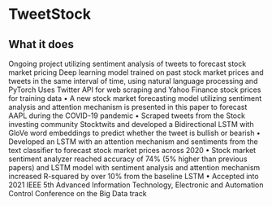 # TweetStock
## What it does
Ongoing project utilizing sentiment analysis of tweets to forecast stock market pricing
Deep learning model trained on past stock market prices and tweets in the same interval of time, using natural language processing and PyTorch
Uses Twitter API for web scraping and Yahoo Finance stock prices for training data
• A new stock market forecasting model utilizing sentiment analysis and attention mechanism is presented in this paper to forecast AAPL during the COVID-19 pandemic
• Scraped tweets from the Stock investing community Stocktwits and developed a Bidirectional LSTM with GloVe word embeddings to predict whether the tweet is bullish or bearish
• Developed an LSTM with an attention mechanism and sentiments from the text classifier to forecast stock market prices across 2020
• Stock market sentiment analyzer reached accuracy of 74% (5% higher than previous papers) and LSTM model with sentiment analysis and attention mechanism increased R-squared by over 10% from the baseline LSTM
• Accepted into 2021 IEEE 5th Advanced Information Technology, Electronic and Automation Control Conference on the Big Data track


